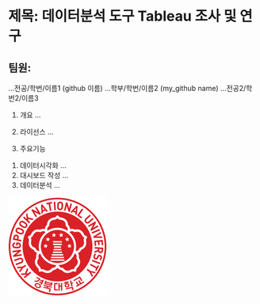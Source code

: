 # 제목: 데이터분석 도구 Tableau 조사 및 연구
## 팀원: 
   ...전공/학번/이름1 (github 이름) 
   ...학부/학번/이름2 (my_github name) 
   ...전공2/학번2/이름3 


1. 개요
...

2. 라이선스
...

3. 주요기능
1) 데이터시각화
...
2) 대시보드 작성
...
3) 데이터분석
...

![경북대로고](ui_emblem01.jpg)
